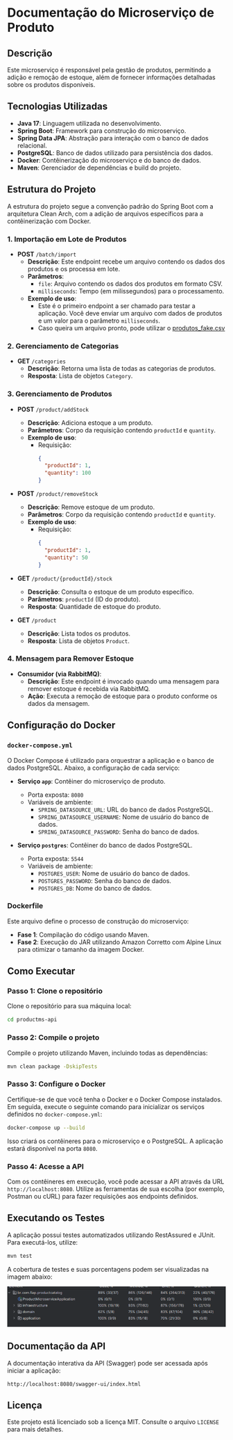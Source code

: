 # Documentação do Microserviço de Produto

## Descrição
Este microserviço é responsável pela gestão de produtos, permitindo a adição e remoção de estoque, além de fornecer informações detalhadas sobre os produtos disponíveis.

## Tecnologias Utilizadas
- **Java 17**: Linguagem utilizada no desenvolvimento.
- **Spring Boot**: Framework para construção do microserviço.
- **Spring Data JPA**: Abstração para interação com o banco de dados relacional.
- **PostgreSQL**: Banco de dados utilizado para persistência dos dados.
- **Docker**: Contêinerização do microserviço e do banco de dados.
- **Maven**: Gerenciador de dependências e build do projeto.

## Estrutura do Projeto
A estrutura do projeto segue a convenção padrão do Spring Boot com a arquitetura Clean Arch, com a adição de arquivos específicos para a contêinerização com Docker.

### 1. **Importação em Lote de Produtos**
- **POST** `/batch/import`
    - **Descrição**: Este endpoint recebe um arquivo contendo os dados dos produtos e os processa em lote.
    - **Parâmetros**:
        - `file`: Arquivo contendo os dados dos produtos em formato CSV.
        - `milliseconds`: Tempo (em milissegundos) para o processamento.
    - **Exemplo de uso**:
        - Este é o primeiro endpoint a ser chamado para testar a aplicação. Você deve enviar um arquivo com dados de produtos e um valor para o parâmetro `milliseconds`.
        - Caso queira um arquivo pronto, pode utilizar o [produtos_fake.csv](docs/produtos_fake.csv)

### 2. **Gerenciamento de Categorias**
- **GET** `/categories`
    - **Descrição**: Retorna uma lista de todas as categorias de produtos.
    - **Resposta**: Lista de objetos `Category`.

### 3. **Gerenciamento de Produtos**
- **POST** `/product/addStock`
    - **Descrição**: Adiciona estoque a um produto.
    - **Parâmetros**: Corpo da requisição contendo `productId` e `quantity`.
    - **Exemplo de uso**:
        - Requisição:
          ```json
          {
            "productId": 1,
            "quantity": 100
          }
          ```

- **POST** `/product/removeStock`
    - **Descrição**: Remove estoque de um produto.
    - **Parâmetros**: Corpo da requisição contendo `productId` e `quantity`.
    - **Exemplo de uso**:
        - Requisição:
          ```json
          {
            "productId": 1,
            "quantity": 50
          }
          ```

- **GET** `/product/{productId}/stock`
    - **Descrição**: Consulta o estoque de um produto específico.
    - **Parâmetros**: `productId` (ID do produto).
    - **Resposta**: Quantidade de estoque do produto.

- **GET** `/product`
    - **Descrição**: Lista todos os produtos.
    - **Resposta**: Lista de objetos `Product`.

### 4. **Mensagem para Remover Estoque**
- **Consumidor (via RabbitMQ)**:
    - **Descrição**: Este endpoint é invocado quando uma mensagem para remover estoque é recebida via RabbitMQ.
    - **Ação**: Executa a remoção de estoque para o produto conforme os dados da mensagem.

## Configuração do Docker

### `docker-compose.yml`
O Docker Compose é utilizado para orquestrar a aplicação e o banco de dados PostgreSQL. Abaixo, a configuração de cada serviço:

- **Serviço `app`**: Contêiner do microserviço de produto.
    - Porta exposta: `8080`
    - Variáveis de ambiente:
        - `SPRING_DATASOURCE_URL`: URL do banco de dados PostgreSQL.
        - `SPRING_DATASOURCE_USERNAME`: Nome de usuário do banco de dados.
        - `SPRING_DATASOURCE_PASSWORD`: Senha do banco de dados.

- **Serviço `postgres`**: Contêiner do banco de dados PostgreSQL.
    - Porta exposta: `5544`
    - Variáveis de ambiente:
        - `POSTGRES_USER`: Nome de usuário do banco de dados.
        - `POSTGRES_PASSWORD`: Senha do banco de dados.
        - `POSTGRES_DB`: Nome do banco de dados.

### Dockerfile
Este arquivo define o processo de construção do microserviço:

- **Fase 1**: Compilação do código usando Maven.
- **Fase 2**: Execução do JAR utilizando Amazon Corretto com Alpine Linux para otimizar o tamanho da imagem Docker.

## Como Executar

### Passo 1: Clone o repositório
Clone o repositório para sua máquina local:
```sh
cd productms-api
```

### Passo 2: Compile o projeto
Compile o projeto utilizando Maven, incluindo todas as dependências:
```sh
mvn clean package -DskipTests
```

### Passo 3: Configure o Docker
Certifique-se de que você tenha o Docker e o Docker Compose instalados. Em seguida, execute o seguinte comando para inicializar os serviços definidos no `docker-compose.yml`:

```sh
docker-compose up --build
```

Isso criará os contêineres para o microserviço e o PostgreSQL. A aplicação estará disponível na porta `8080`.

### Passo 4: Acesse a API
Com os contêineres em execução, você pode acessar a API através da URL `http://localhost:8080`. Utilize as ferramentas de sua escolha (por exemplo, Postman ou cURL) para fazer requisições aos endpoints definidos.

## Executando os Testes

A aplicação possui testes automatizados utilizando RestAssured e JUnit. Para executá-los, utilize:

```sh
mvn test
```

A cobertura de testes e suas porcentagens podem ser visualizadas na imagem abaixo:

![img.png](img.png)

## Documentação da API

A documentação interativa da API (Swagger) pode ser acessada após iniciar a aplicação:

```
http://localhost:8080/swagger-ui/index.html
```

## Licença
Este projeto está licenciado sob a licença MIT. Consulte o arquivo `LICENSE` para mais detalhes.
